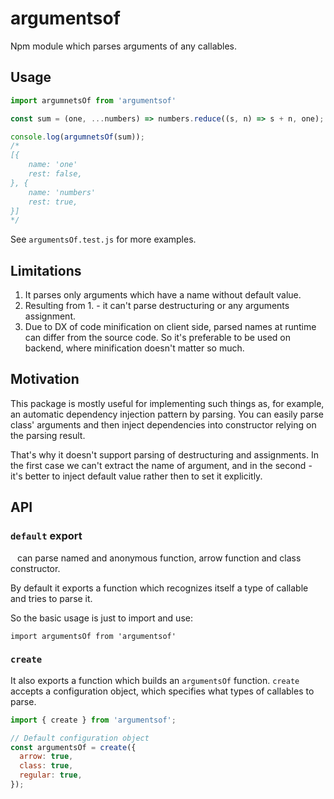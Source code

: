 # argumentsof

Npm module which parses arguments of any callables.

## Usage

```js
import argumnetsOf from 'argumentsof'

const sum = (one, ...numbers) => numbers.reduce((s, n) => s + n, one);

console.log(argumnetsOf(sum));
/*
[{
    name: 'one'
    rest: false,
}, {
    name: 'numbers'
    rest: true,
}]
*/
```

See `argumentsOf.test.js` for more examples.

## Limitations

1. It parses only arguments which have a name without default value.
2. Resulting from 1. - it can't parse destructuring or any arguments assignment.
3. Due to DX of code minification on client side, parsed names at runtime can differ from the source code. So it's preferable to be used on backend, where minification doesn't matter so much.

## Motivation

This package is mostly useful for implementing such things as, for example, an automatic dependency injection pattern by parsing. You can easily parse
class' arguments and then inject dependencies into constructor relying on the parsing result.

That's why it doesn't support parsing of destructuring and assignments. In the first case we can't extract the name of argument, and in the second - it's better to inject default value rather then to set it explicitly.

## API

### `default` export

`
` can parse named and anonymous function, arrow function and class constructor.

By default it exports a function which recognizes itself a type of callable and tries to parse it.

So the basic usage is just to import and use:

`import argumentsOf from 'argumentsof'` 

### `create`

It also exports a function which builds an `argumentsOf` function. `create` accepts a configuration object, which specifies what types of callables to parse.

```js
import { create } from 'argumentsof';

// Default configuration object
const argumentsOf = create({ 
  arrow: true, 
  class: true, 
  regular: true,
});
```

